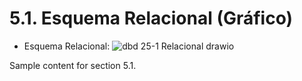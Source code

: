 # 5.1. Esquema Relacional (Gráfico)
- Esquema Relacional:
![dbd 25-1 Relacional drawio](https://github.com/user-attachments/assets/2a674089-1a47-4e89-8141-27f92a3b902e)


Sample content for section 5.1.
